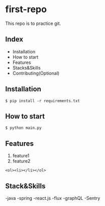 # first-repo

This repo is to practice git.

## Index

- Installation
- How to start
- Features
- Stacks&Skills
- Contributing(Optional)

## Installation

```shell
$ pip install -r requirements.txt
```

## How to start

```shell
$ python main.py
```

## Features

1. feature1
2. feature2

`<ol><li></li></ol>`

## Stack&Skills

-java
-spring
-react.js
-flux
-graphQL
-Sentry


